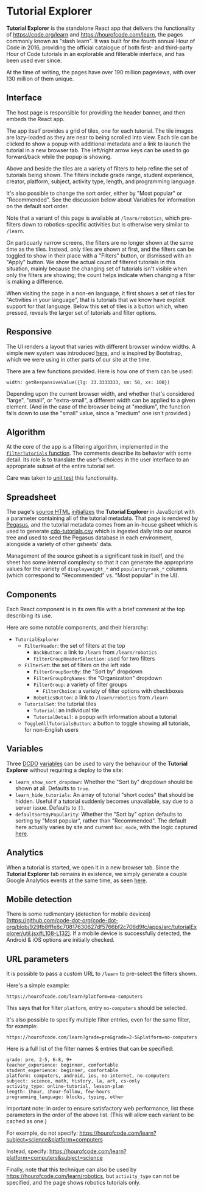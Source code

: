 # Tutorial Explorer

**Tutorial Explorer** is the standalone React app that delivers the functionality of https://code.org/learn and https://hourofcode.com/learn, the pages commonly known as "slash learn".  It was built for the fourth annual Hour of Code in 2016, providing the official catalogue of both first- and third-party Hour of Code tutorials in an explorable and filterable interface, and has been used ever since.

At the time of writing, the pages have over 190 million pageviews, with over 130 million of them unique.

## Interface

The host page is responsible for providing the header banner, and then embeds the React app.

The app itself provides a grid of tiles, one for each tutorial.  The tile images are lazy-loaded as they are near to being scrolled into view.  Each tile can be clicked to show a popup with additional metadata and a link to launch the tutorial in a new browser tab.  The left/right arrow keys can be used to go forward/back while the popup is showing.

Above and beside the tiles are a variety of filters to help refine the set of tutorials being shown.  The filters include grade range, student experience, creator, platform, subject, activity type, length, and programming language.

It's also possible to change the sort order, either by "Most popular" or "Recommended".  See the discussion below about Variables for information on the default sort order.

Note that a variant of this page is available at `/learn/robotics`, which pre-filters down to robotics-specific activities but is otherwise very similar to `/learn`.

On particuarly narrow screens, the filters are no longer shown at the same time as the tiles.  Instead, only tiles are shown at first, and the filters can be toggled to show in their place with a "Filters" button, or dismissed with an "Apply" button.  We show the actual count of filtered tutorials in this situation, mainly because the changing set of tutorials isn't visible when only the filters are showing; the count helps indicate when changing a filter is making a difference.

When visiting the page in a non-en language, it first shows a set of tiles for "Activities in your language", that is tutorials that we know have explicit support for that language.  Below this set of tiles is a button which, when pressed, reveals the larger set of tutorials and filter options.

## Responsive

The UI renders a layout that varies with different browser window widths.  A simple new system was introduced [here](https://github.com/code-dot-org/code-dot-org/blob/929fb8fffe8c70817630627df5766bf2c706d9fc/apps/src/tutorialExplorer/responsive.jsx), and is inspired by Bootstrap, which we were using in other parts of our site at the time.

There are a few functions provided.  Here is how one of them can be used:
```
width: getResponsiveValue({lg: 33.3333333, sm: 50, xs: 100})
```

Depending upon the current browser width, and whether that's considered "large", "small", or "extra-small", a different width can be applied to a given element.  (And in the case of the browser being at "medium", the function falls down to use the "small" value, since a "medium" one isn't provided.)

## Algorithm

At the core of the app is a filtering algorithm, implemented in the [`filterTutorials` function](
https://github.com/code-dot-org/code-dot-org/blob/929fb8fffe8c70817630627df5766bf2c706d9fc/apps/src/tutorialExplorer/tutorialExplorer.js#L357-L477).  The comments describe its behavior with some detail.  Its role is to translate the user's choices in the user interface to an appropriate subset of the entire tutorial set.

Care was taken to [unit test](https://github.com/code-dot-org/code-dot-org/blob/staging/apps/test/unit/tutorialExplorer/TutorialExplorerTest.js) this functionality.

## Spreadsheet

The page's [source HTML](https://github.com/code-dot-org/code-dot-org/blob/929fb8fffe8c70817630627df5766bf2c706d9fc/pegasus/sites.v3/code.org/public/learn/index.haml#L120-L133) [initializes](https://github.com/code-dot-org/code-dot-org/blob/929fb8fffe8c70817630627df5766bf2c706d9fc/pegasus/sites.v3/code.org/public/learn/index.haml#L140-L149) the **Tutorial Explorer** in JavaScript with a parameter containing all of the tutorial metadata.  That page is rendered by [Pegasus](https://github.com/code-dot-org/code-dot-org/tree/929fb8fffe8c70817630627df5766bf2c706d9fc/pegasus), and the tutorial metadata comes from an in-house gsheet which is used to generate [cdo-tutorials.csv](https://github.com/code-dot-org/code-dot-org/blob/929fb8fffe8c70817630627df5766bf2c706d9fc/pegasus/data/cdo-tutorials.csv) which is ingested daily into our source tree and used to seed the Pegasus database in each environment, alongside a variety of other gsheets' data.

Management of the source gsheet is a significant task in itself, and the sheet has some internal complexity so that it can generate the appropriate values for the variety of `displayweight_*` and `popularityrank_*` columns (which correspond to "Recommended" vs. "Most popular" in the UI).

## Components

Each React component is in its own file with a brief comment at the top describing its use.

Here are some notable components, and their hierarchy:

- `TutorialExplorer`
	- `FilterHeader`: the set of filters at the top
		- `BackButton`: a link to `/learn` from `/learn/robotics`
		- `FilterGroupHeaderSelection`: used for two filters
	- `FilterSet`: the set of filters on the left side
		- `FilterGroupSortBy`: the "Sort by" dropdown
		- `FilterGroupOrgNames`: the "Organization" dropdown
		- `FilterGroup`: a variety of filter groups
			- `FilterChoice`: a variety of filter options with checkboxes
		- `RoboticsButton`: a link to `/learn/robotics` from `/learn`
  	- `TutorialSet`: the tutorial tiles
  		- `Tutorial`: an individual tile
  		- `TutorialDetail`: a popup with information about a tutorial
  	- `ToggleAllTutorialsButton`: a button to toggle showing all tutorials, for non-English users


## Variables

Three [DCDO](https://github.com/code-dot-org/code-dot-org/blob/929fb8fffe8c70817630627df5766bf2c706d9fc/lib/dynamic_config/dcdo.rb) [variables](https://github.com/code-dot-org/code-dot-org/blob/929fb8fffe8c70817630627df5766bf2c706d9fc/pegasus/sites.v3/code.org/public/learn/index.haml#L145-L147) can be used to vary the behaviour of the **Tutorial Explorer** without requiring a deploy to the site:

- `learn_show_sort_dropdown`: Whether the "Sort by" dropdown should be shown at all.  Defaults to `true`.
- `learn_hide_tutorials`: An array of tutorial "short codes" that should be hidden.  Useful if a tutorial suddenly becomes unavailable, say due to a server issue.  Defaults to `[]`.
- `defaultSortByPopularity`: Whether the "Sort by" option defaults to sorting by "Most popular", rather than "Recommended".  The default here actually varies by site and current `hoc_mode`, with the logic captured [here](https://github.com/code-dot-org/code-dot-org/blob/929fb8fffe8c70817630627df5766bf2c706d9fc/pegasus/src/database.rb#L86-L88).

## Analytics

When a tutorial is started, we open it in a new browser tab.  Since the **Tutorial Explorer** tab remains in existence, we simply generate a couple Google Analytics events at the same time, as seen [here](https://github.com/code-dot-org/code-dot-org/blob/929fb8fffe8c70817630627df5766bf2c706d9fc/apps/src/tutorialExplorer/tutorialDetail.jsx#L47-L48).

## Mobile detection

There is some rudimentary (detection for mobile devices)[https://github.com/code-dot-org/code-dot-org/blob/929fb8fffe8c70817630627df5766bf2c706d9fc/apps/src/tutorialExplorer/util.jsx#L108-L132].  If a mobile device is successfully detected, the Android & iOS options are initially checked.

## URL parameters

It is possible to pass a custom URL to `/learn` to pre-select the filters shown.

Here's a simple example:
```
https://hourofcode.com/learn?platform=no-computers
```

This says that for filter `platform`, entry `no-computers` should be selected.

It's also possible to specify multiple filter entries, even for the same filter, for example:
```
https://hourofcode.com/learn?grade=pre&grade=2-5&platform=no-computers
```

Here is a full list of the filter names & entries that can be specified:
```
grade: pre, 2-5, 6-8, 9+
teacher_experience: beginner, comfortable
student_experience: beginner, comfortable
platform: computers, android, ios, no-internet, no-computers
subject: science, math, history, la, art, cs-only
activity_type: online-tutorial, lesson-plan
length: 1hour, 1hour-follow, few-hours
programming_language: blocks, typing, other
```

Important note: in order to ensure satisfactory web performance, list these parameters in the order of the above list.  (This will allow each variant to be cached as one.)

For example, do not specify: https://hourofcode.com/learn?subject=science&platform=computers

Instead, specify: https://hourofcode.com/learn?platform=computers&subject=science

Finally, note that this technique can also be used by https://hourofcode.com/learn/robotics, but `activity_type` can not be specified, and the page shows robotics tutorials only.

